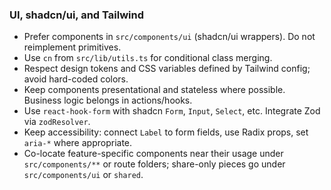 ### UI, shadcn/ui, and Tailwind

- Prefer components in `src/components/ui` (shadcn/ui wrappers). Do not reimplement primitives.
- Use `cn` from `src/lib/utils.ts` for conditional class merging.
- Respect design tokens and CSS variables defined by Tailwind config; avoid hard-coded colors.
- Keep components presentational and stateless where possible. Business logic belongs in actions/hooks.
- Use `react-hook-form` with shadcn `Form`, `Input`, `Select`, etc. Integrate Zod via `zodResolver`.
- Keep accessibility: connect `Label` to form fields, use Radix props, set `aria-*` where appropriate.
- Co-locate feature-specific components near their usage under `src/components/**` or route folders; share-only pieces go under `src/components/ui` or `shared`.


